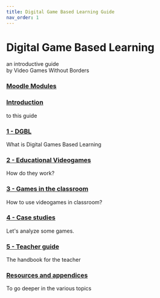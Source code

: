 ```yaml
---
title: Digital Game Based Learning Guide
nav_order: 1
---
```

# Digital Game Based Learning
an introductive guide  
by Video Games Without Borders

### [Moodle Modules](00:course_modules.md)

### [Introduction](01_introduction.md)
to this guide
### [1 - DGBL](10_dgbl.md)
What is Digital Games Based Learning
### [2 - Educational Videogames](20_educational_games.md)
How do they work?
### [3 - Games in the classroom](30_integrating_games.md)
How to use videogames in classroom?
### [4 - Case studies](40_case_studies.md)
Let's analyze some games.
### [5 - Teacher guide](50_setup.md)
The handbook for the teacher
### [Resources and appendices](100_resources.md)
To go deeper in the various topics
